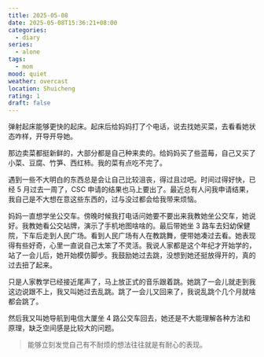 ```yaml
---
title: 2025-05-08
date: 2025-05-08T15:36:21+08:00
categories:
  - diary
series:
  - alone
tags:
  - mom
mood: quiet
weather: overcast
location: Shuicheng
rating: 1
draft: false
---
```

弹射起床能够更快的起床。起床后给妈妈打了个电话，说去找她买菜，去看看她状态咋样，开导开导她。

那边卖菜都挺新鲜的，大部分都是自己种来卖的。给妈妈买了些蓝莓，自己又买了小菜、豆腐、竹笋、西红柿。我的菜有点吃不完了。

遇到一些不大明白的东西总是会让自己比较沮丧，得过且过吧。时间过得好快，已经 5 月过去一周了，CSC 申请的结果也马上要出了。最近总有人问我申请结果，我自己是不大想在意这些东西的，过与没过都会给我带来烦恼。

妈妈一直想学坐公交车。傍晚时候我打电话问她要不要出来我教她坐公交车，她说好。我教她看公交站牌，演示了手机地图啥啥的。最后带她坐 3 路车去妇幼保健院，下车后走到人民广场。看到人民广场有人在教跳舞，便带她凑过去看。她表现得有些好奇，心里一直说自己太笨了不灵活。我说人家都是这个年纪才开始学的，站了一会儿后，她开始模仿脚步。我鼓励她过去跳，没想到她还挺放得开的，真的过去扭了起来。

只是人家教学已经接近尾声了，马上放正式的音乐跟着跳。她跳了一会儿就走到我这边说跟不上，我又叫她过去乱跳。跳了一会儿又回来了，我说乱跳个几个月就啥都会跳了。

然后我又叫她导航到电信大厦坐 4 路公交车回去，她还是不大能理解各种方法和原理，缺乏空间感是比较大的问题。

> 能够立刻发觉自己有不耐烦的想法往往就是有耐心的表现。


